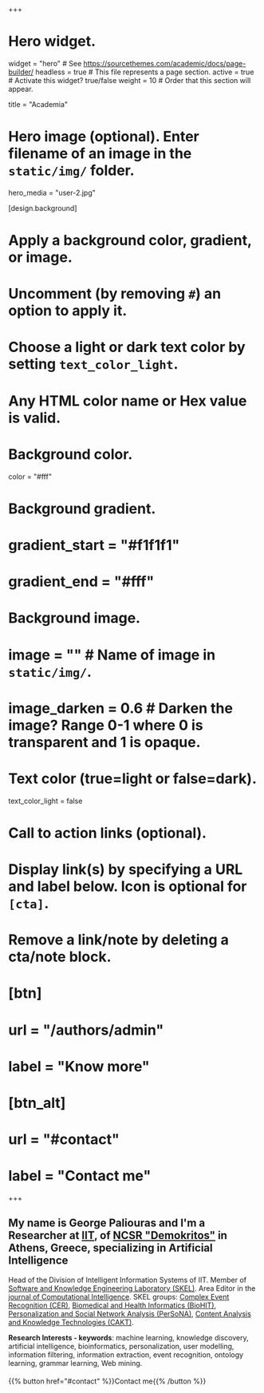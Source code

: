 +++
# Hero widget.
widget = "hero"  # See https://sourcethemes.com/academic/docs/page-builder/
headless = true  # This file represents a page section.
active = true  # Activate this widget? true/false
weight = 10  # Order that this section will appear.

title = "Academia"

# Hero image (optional). Enter filename of an image in the `static/img/` folder.
hero_media = "user-2.jpg"

[design.background]
  # Apply a background color, gradient, or image.
  #   Uncomment (by removing `#`) an option to apply it.
  #   Choose a light or dark text color by setting `text_color_light`.
  #   Any HTML color name or Hex value is valid.

  # Background color.
  color = "#fff"
  
  # Background gradient.
  # gradient_start = "#f1f1f1"
  # gradient_end = "#fff"
  
  # Background image.
  # image = ""  # Name of image in `static/img/`.
  # image_darken = 0.6  # Darken the image? Range 0-1 where 0 is transparent and 1 is opaque.

  # Text color (true=light or false=dark).
  text_color_light = false

# Call to action links (optional).
#   Display link(s) by specifying a URL and label below. Icon is optional for `[cta]`.
#   Remove a link/note by deleting a cta/note block.
# [btn]
#   url = "/authors/admin"
#   label = "Know more"
  
# [btn_alt]
#   url = "#contact"
#   label = "Contact me"

+++
## My name is **George Paliouras** and I'm a **Researcher** at [IIT](https://iit.demokritos.gr/), of [NCSR "Demokritos"](http://demokritos.gr/) in Athens, Greece, specializing in **Artificial Intelligence**

Head of the Division of Intelligent Information Systems of IIT. Member of [Software and Knowledge Engineering Laboratory (SKEL)](https://www.iit.demokritos.gr/labs/skel/). Area Editor in the [journal of Computational Intelligence](https://onlinelibrary.wiley.com/journal/14678640). SKEL groups: [Complex Event Recognition (CER)](https://cer.iit.demokritos.gr/), [Biomedical and Health Informatics (BioHIT)](https://www.iit.demokritos.gr/labs/biohit/), [Personalization and Social Network Analysis (PerSoNA)](http://persona.iit.demokritos.gr/), [Content Analysis and Knowledge Technologies (CAKT)](https://www.iit.demokritos.gr/labs/cakt/).

**Research Interests - keywords**: machine learning, knowledge discovery, artificial intelligence, bioinformatics, personalization, user modelling, information filtering, information extraction, event recognition, ontology learning, grammar learning, Web mining.

<p style="padding-top: 5px;">
{{% button href="#contact" %}}Contact me{{% /button %}}
</p>